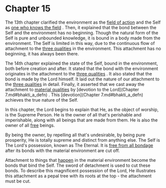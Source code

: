 <a name='_Provoking_thought'></a>
# Chapter 15


The 13th chapter clarified the environment as the 
[field of action](field_and_knower_of_field)
 and the Self as 
[one who knows the field](field_and_knower_of_field)
. Then, it explained that the bond between the Self and the environment has no beginning. Though the natural form of the Self is pure and unbounded knowledge, it is bound in a body made from the environment. The Self is limited in this way, due to the continuous flow of attachment to the 
[three qualities](satva_rajas_tamas)
 in the environment. This attachment has no beginning, it has always been there.

The 14th chapter explained the state of the Self, bound in the environment, both before creation and after. It stated that the bond with the environment originates in the attachment to the 
[three qualities](satva_rajas_tamas_effects)
. It also stated that the bond is made by the Lord himself. It laid out the nature of our attachment to the 
[three qualities](satva_rajas_tamas_effects)
 in detail. Finally, it asserted that we cast away the attachment to 
[material qualities](satva_rajas_tamas)
 by 
[devotion to the Lord](Chapter 7.md#bhakti_a_defn)
. This 
[devotion](Chapter 7.md#bhakti_a_defn)
 achieves the true nature of the Self.

In this chapter, the Lord begins to explain that He, as the object of worship, is the Supreme Person. He is the owner of all that's perishable and imperishable, along with all beings that are made from them. He is also the owner of all 
[free](Moksha)
 beings. 

By being the owner, by repelling all that's undesirable, by being pure prosperity, He is totally supreme and distinct from anything else. The Self is The Lord's possession, known as The Eternal. It is 
[free from all bondage](Moksha)
 after its bonds with the material environment are cut off. 

Attachment to things that 
[happen](happenings)
 in the material environment become the bonds that bind the Self. The sword of detachment is used to cut these bonds. To describe this magnificent possession of the Lord, He illustrates this attachment as a pepal tree with its roots at the top - the attachment must be cut.


